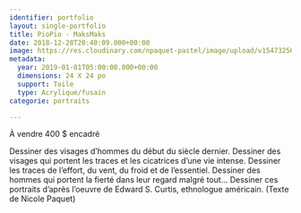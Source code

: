 ```yaml
---
identifier: portfolio
layout: single-portfolio
title: PioPio - MaksMaks
date: 2018-12-28T20:40:09.000+00:00
image: https://res.cloudinary.com/npaquet-pastel/image/upload/v1547325623/49188442_2234710780131490_8660247123645693952_n.jpg
metadata:
  year: 2019-01-01T05:00:00.000+00:00
  dimensions: 24 X 24 po
  support: Toile
  type: Acrylique/fusain
categorie: portraits

---
```

À vendre 400 $ encadré

Dessiner des visages d’hommes du début du siècle dernier. Dessiner des visages qui portent les traces et les cicatrices d’une vie intense. Dessiner les traces de l’effort, du vent, du froid et de l’essentiel. Dessiner des hommes qui portent la fierté dans leur regard malgré tout… Dessiner ces portraits d’après l’oeuvre de Edward S. Curtis, ethnologue américain. (Texte de Nicole Paquet)